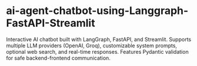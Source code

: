 # ai-agent-chatbot-using-Langgraph-FastAPI-Streamlit
Interactive AI chatbot built with LangGraph, FastAPI, and Streamlit. Supports multiple LLM providers (OpenAI, Groq), customizable system prompts, optional web search, and real-time responses. Features Pydantic validation for safe backend-frontend communication.
